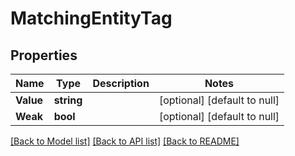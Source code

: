 # MatchingEntityTag

## Properties
Name | Type | Description | Notes
------------ | ------------- | ------------- | -------------
**Value** | **string** |  | [optional] [default to null]
**Weak** | **bool** |  | [optional] [default to null]

[[Back to Model list]](../README.md#documentation-for-models) [[Back to API list]](../README.md#documentation-for-api-endpoints) [[Back to README]](../README.md)


